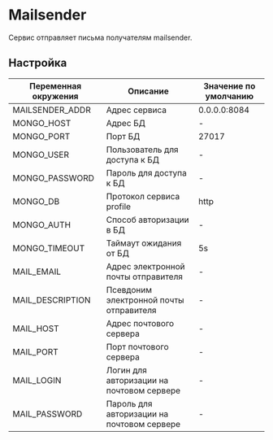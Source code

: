 # Mailsender

Сервис отправляет письма получателям mailsender.

## Настройка

| Переменная окружения | Описание                                             | Значение по умолчанию |
| -------------------- | ---------------------------------------------------- | --------------------- |
| MAILSENDER_ADDR      | Адрес сервиса                                        | 0.0.0.0:8084          |
| MONGO_HOST           | Адрес БД                                             | -                     |
| MONGO_PORT           | Порт БД                                              | 27017                 |
| MONGO_USER           | Пользователь для доступа к БД                        | -                     |
| MONGO_PASSWORD       | Пароль для доступа к БД                              | -                     |
| MONGO_DB             | Протокол сервиса profile                             | http                  |
| MONGO_AUTH           | Способ авторизации в БД                              | -                     |
| MONGO_TIMEOUT        | Таймаут ожидания от БД                               | 5s                    |
| MAIL_EMAIL           | Адрес электронной почты отправителя                  | -                     |
| MAIL_DESCRIPTION     | Псевдоним электронной почты отправителя              | -                     |
| MAIL_HOST            | Адрес почтового сервера                              | -                     |
| MAIL_PORT            | Порт почтового сервера                               | -                     |
| MAIL_LOGIN           | Логин для авторизации на почтовом сервере            | -                     |
| MAIL_PASSWORD        | Пароль для авторизации на почтовом сервере           | -                     |
